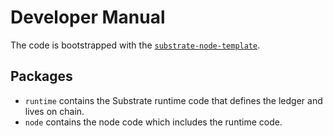 Developer Manual
================

The code is bootstrapped with the [`substrate-node-template`][node-template].

[node-template]: https://github.com/substrate-developer-hub/substrate-node-template

Packages
--------

* `runtime` contains the Substrate runtime code that defines the ledger and
  lives on chain.
* `node` contains the node code which includes the runtime code.

